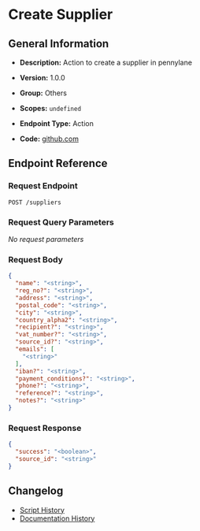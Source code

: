 # Create Supplier

## General Information

- **Description:** Action to create a supplier in pennylane

- **Version:** 1.0.0
- **Group:** Others
- **Scopes:** `undefined`
- **Endpoint Type:** Action
- **Code:** [github.com](https://github.com/NangoHQ/integration-templates/tree/main/integrations/pennylane/actions/create-supplier.ts)


## Endpoint Reference

### Request Endpoint

`POST /suppliers`

### Request Query Parameters

_No request parameters_

### Request Body

```json
{
  "name": "<string>",
  "reg_no?": "<string>",
  "address": "<string>",
  "postal_code": "<string>",
  "city": "<string>",
  "country_alpha2": "<string>",
  "recipient?": "<string>",
  "vat_number?": "<string>",
  "source_id?": "<string>",
  "emails": [
    "<string>"
  ],
  "iban?": "<string>",
  "payment_conditions?": "<string>",
  "phone?": "<string>",
  "reference?": "<string>",
  "notes?": "<string>"
}
```

### Request Response

```json
{
  "success": "<boolean>",
  "source_id": "<string>"
}
```

## Changelog

- [Script History](https://github.com/NangoHQ/integration-templates/commits/main/integrations/pennylane/actions/create-supplier.ts)
- [Documentation History](https://github.com/NangoHQ/integration-templates/commits/main/integrations/pennylane/actions/create-supplier.md)

<!-- END  GENERATED CONTENT -->

